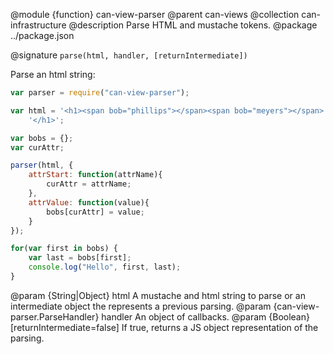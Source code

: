 @module {function} can-view-parser
@parent can-views
@collection can-infrastructure
@description Parse HTML and mustache tokens.
@package ../package.json

@signature `parse(html, handler, [returnIntermediate])`

Parse an html string:

```js
var parser = require("can-view-parser");

var html = '<h1><span bob="phillips"></span><span bob="meyers"></span>' +
	'</h1>';

var bobs = {};
var curAttr;

parser(html, {
	attrStart: function(attrName){
		curAttr = attrName;
	},
	attrValue: function(value){
		bobs[curAttr] = value;
	}
});

for(var first in bobs) {
	var last = bobs[first];
	console.log("Hello", first, last);
}
```

@param {String|Object} html A mustache and html string to parse or an intermediate object the represents a previous parsing.
@param {can-view-parser.ParseHandler}  handler An object of callbacks.
@param {Boolean} [returnIntermediate=false] If true, returns a JS object representation of the parsing.
